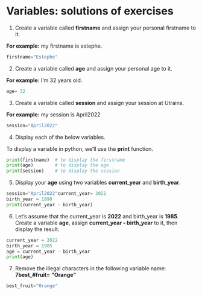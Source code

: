 # Variables: solutions of exercises

1. Create a variable called **firstname** and assign your personal firstname to it.

  **For example:** my firstname is estephe.

``` python
firstname="Estephe"
```
2. Create a variable called **age** and assign your personal age to it.

**For example:** I’m 32 years old.
``` python
age= 32
```
3. Create a variable called **session** and assign your session at Utrains.

**For example:** my session is April2022
``` python
session="April2022"
```
4. Display each of the below variables.

To display a variable in python, we’ll use the **print** function.
``` python
print(firstname)  # to display the firstname
print(age)        # to display the age
print(session)    # to display the session
```
5. Display your **age** using two variables **current_year** and **birth_year**.
``` python
session="April2022"current_year= 2022
birth_year = 1990
print(current_year - birth_year)
```
6. Let’s assume that the current_year is **2022** and birth_year is **1985**. Create a variable **age**, assign **current_year - birth_year** to it, 
then display the result.
``` python
current_year = 2022
birth_year = 1985
age = current_year - birth_year
print(age)
```
7. Remove the illegal characters in the following variable name:  **7best_#fruit= "Orange"**
``` python
best_fruit="Orange"
```
